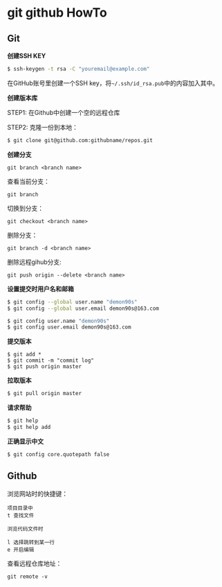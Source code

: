 # git github HowTo

## Git

**创建SSH KEY**

```bash
$ ssh-keygen -t rsa -C "youremail@example.com"
```
在GitHub账号里创建一个SSH key，将`~/.ssh/id_rsa.pub`中的内容加入其中。

**创建版本库**

STEP1: 在Github中创建一个空的远程仓库

STEP2: 克隆一份到本地：

```bash
$ git clone git@github.com:githubname/repos.git
```

**创建分支**

`git branch <branch name>`

查看当前分支：

`git branch`

切换到分支：

`git checkout <branch name>`

删除分支：

`git branch -d <branch name>`

删除远程gihub分支:

`git push origin --delete <branch name>`

**设置提交时用户名和邮箱**

```bash
$ git config --global user.name "demon90s"
$ git config --global user.email demon90s@163.com

$ git config user.name "demon90s"
$ git config user.email demon90s@163.com
```

**提交版本**

```
$ git add *
$ git commit -m "commit log"
$ git push origin master
```

**拉取版本**

```bash
$ git pull origin master
```

**请求帮助**

```bash
$ git help
$ git help add
```

**正确显示中文**

```bash
$ git config core.quotepath false
```

## Github

浏览网站时的快捷键：

```
项目目录中
t 查找文件

浏览代码文件时

l 选择跳转到某一行
e 开启编辑
```

查看远程仓库地址：

```
git remote -v
```